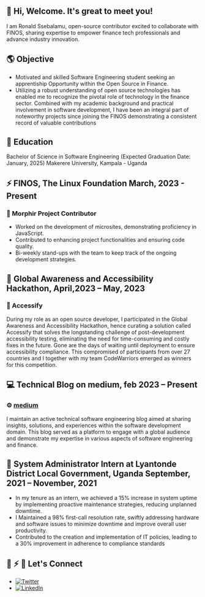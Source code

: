## 👋 Hi, Welcome. It's great to meet you!
I am Ronald Ssebalamu, open-source contributor excited to collaborate with FINOS, sharing expertise to empower finance tech professionals and advance industry innovation. 
## 🌎 Objective
* Motivated and skilled Software Engineering student seeking an apprentiship Opportunity within the Open Source in Finance.
* Utilizing a robust understanding of open source technologies has enabled me to recognize the
pivotal role of technology in the finance sector. Combined with my academic background and
practical involvement in software development, I have been an integral part of noteworthy projects
since joining the FINOS demonstrating a consistent record of valuable contributions
## 🏫 Education
Bachelor of Science in Software Engineering (Expected Graduation Date: January, 2025)
Makerere University, Kampala - Uganda

## ⚡ FINOS, The Linux Foundation March, 2023 - Present
### 🤖 Morphir Project Contributor
* Worked on the development of microsites, demonstrating proficiency in JavaScript.
* Contributed to enhancing project functionalities and ensuring code quality.
* Bi-weekly stand-ups with the team to keep track of the ongoing development strategies.
## 🚀 Global Awareness and Accessibility Hackathon, April,2023 – May, 2023
### 🎉 Accessify
During my role as an open source developer, I participated in the Global Awareness and
Accessibility Hackathon, hence curating a solution called Accessify that solves the longstanding
challenge of post-development accessibility testing, eliminating the need for time-consuming and
costly fixes in the future. Gone are the days of waiting until deployment to ensure accessibility
compliance.
This compromised of participants from over 27 countries and I together with my team
CodeWarriors emerged as winners for this competition.
## 💻 Technical Blog on medium, feb 2023 – Present
### ⚙️ [medium](https://medium.com/@ronaldssebalamu)
I maintain an active technical software engineering blog aimed at sharing insights, solutions, and
experiences within the software development domain. This blog served as a platform to engage with
a global audience and demonstrate my expertise in various aspects of software engineering and finance.
## 🔌 System Administrator Intern at Lyantonde District Local Government, Uganda September, 2021 – November, 2021
* In my tenure as an intern, we achieved a 15% increase in system uptime by implementing
proactive maintenance strategies, reducing unplanned downtime.
* I Maintained a 98% first-call resolution rate, swiftly addressing hardware and software issues
to minimize downtime and improve overall user productivity.
* Contributed to the creation and implementation of IT policies, leading to a 30%
improvement in adherence to compliance standards

## 🤜 ⚡ 🤛 Let's Connect 
* [![Twitter](https://img.shields.io/twitter/follow/thee_freelancer?style=social&logo=twitter)](https://twitter.com/thee_freelancer)
* [![LinkedIn](https://img.shields.io/badge/LinkedIn-Connect-blue?style=flat&logo=linkedin)](https://www.linkedin.com/in/ronald-g-ssebalamu-2018b1165/)

<!---
ronaldssebalamu/ronaldssebalamu is a ✨ special ✨ repository because its `README.md` (this file) appears on your GitHub profile.
You can click the Preview link to take a look at your changes.
--->
